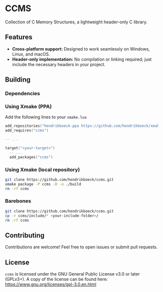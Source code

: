 # CCMS

Collection of C Memory Structures, a lightweight header-only C library.

## Features

- **Cross-platform support:** Designed to work seamlessly on Windows, Linux, and macOS.
- **Header-only implementation:** No compilation or linking required; just include the necessary headers in your project.

## Building

### Dependencies

### Using Xmake (PPA)

Add the following lines to your `xmake.lua`

```lua
add_repositories("hendrikboeck-ppa https://github.com/hendrikboeck/xmake-ppa.git main")
add_requires("ccms")

-- ...

target("<your-target>")
  -- ...
  add_packages("ccms")
```

### Using Xmake (local repository)

```sh
git clone https://github.com/hendrikboeck/ccms.git
xmake package -P ccms -D -o ./build
rm -rf ccms
```

### Barebones

```sh
git clone https://github.com/hendrikboeck/ccms.git
cp -r ccms/include/* <your-include-folder>/
rm -rf ccms
```

## Contributing

Contributions are welcome! Feel free to open issues or submit pull requests.

## License

`ccms` is licensed under the GNU General Public License v3.0 or later (GPLv3+). A copy of the license can be found here: https://www.gnu.org/licenses/gpl-3.0.en.html
